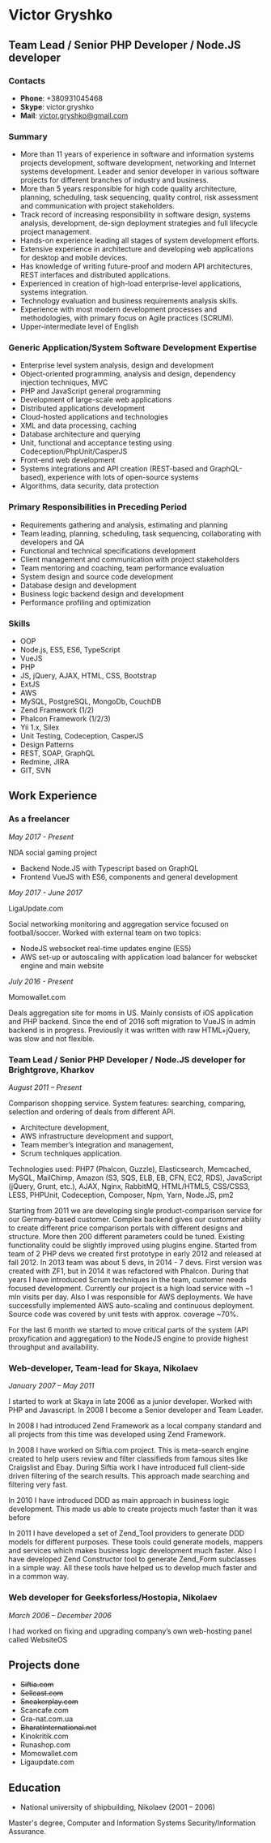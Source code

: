 # Victor Gryshko

## Team Lead / Senior PHP Developer / Node.JS developer

### Contacts

* __Phone__: +380931045468
* __Skype__: victor.gryshko
* __Mail__: [victor.gryshko@gmail.com](mailto:victor.gryshko@gmail.com)

### Summary

* More than 11 years of experience in software and information systems projects development, software development, networking and Internet systems development. Leader and senior developer in various software projects for different branches of industry and business. 
* More than 5 years responsible for high code quality architecture, planning, scheduling, task sequencing, quality control, risk assessment and communication with project stakeholders. 
* Track record of increasing responsibility in software design, systems analysis, development, de-sign deployment strategies and full lifecycle project management. 
* Hands-on experience leading all stages of system development efforts. 
* Extensive experience in architecture and developing web applications for desktop and mobile devices. 
* Has knowledge of writing future-proof and modern API architectures, REST interfaces and distributed applications. 
* Experienced in creation of high-load enterprise-level applications, systems integration. 
* Technology evaluation and business requirements analysis skills. 
* Experience with most modern development processes and methodologies, with primary focus on Agile practices (SCRUM). 
* Upper-intermediate level of English

### Generic Application/System Software Development Expertise

* Enterprise level system analysis, design and development 
* Object-oriented programming, analysis and design, dependency injection techniques, MVC 
* PHP and JavaScript general programming 
* Development of large-scale web applications 
* Distributed applications development 
* Cloud-hosted applications and technologies 
* XML and data processing, caching 
* Database architecture and querying 
* Unit, functional and acceptance testing using Codeception/PhpUnit/CasperJS
* Front-end web development
* Systems integrations and API creation (REST-based and GraphQL-based), experience with lots of open-source systems 
* Algorithms, data security, data protection 

### Primary Responsibilities in Preceding Period

* Requirements gathering and analysis, estimating and planning 
* Team leading, planning, scheduling, task sequencing, collaborating with developers and QA 
* Functional and technical specifications development 
* Client management and communication with project stakeholders 
* Team mentoring and coaching, team performance evaluation 
* System design and source code development 
* Database design and development 
* Business logic backend design and development 
* Performance profiling and optimization

### Skills

* OOP
* Node.js, ES5, ES6, TypeScript
* VueJS
* PHP
* JS, jQuery, AJAX, HTML, CSS, Bootstrap
* ExtJS
* AWS
* MySQL, PostgreSQL, MongoDb, CouchDB
* Zend Framework (1/2)
* Phalcon Framework (1/2/3)
* Yii 1.x, Silex
* Unit Testing, Codeception, CasperJS
* Design Patterns
* REST, SOAP, GraphQL
* Redmine, JIRA
* GIT, SVN

## Work Experience

### As a freelancer

_May 2017 - Present_

NDA social gaming project

* Backend Node.JS with Typescript based on GraphQL
* Frontend VueJS with ES6, components and general development

_May 2017 - June 2017_

LigaUpdate.com

Social networking monitoring and aggregation service focused on football/soccer. Worked with external team on two topics:

* NodeJS websocket real-time updates engine (ES5)
* AWS set-up or autoscaling with application load balancer for webscket engine and main website

_July 2016 - Present_

Momowallet.com

Deals aggregation site for moms in US. Mainly consists of iOS application and PHP backend. Since the end of 2016 soft migration to VueJS in admin backend is in progress. Previously it was written with raw HTML+jQuery, was slow and not flexible.

### Team Lead / Senior PHP Developer / Node.JS developer for Brightgrove, Kharkov

_August 2011 – Present_

Comparison shopping service. System features: searching, comparing, selection and ordering of deals from different API.

* Architecture development,
* AWS infrastructure development and support, 
* Team member’s integration and management, 
* Scrum techniques application.

Technologies used: PHP7 (Phalcon, Guzzle), Elasticsearch, Memcached, MySQL, MailChimp, Amazon (S3, SQS, ELB, EB, CFN, EC2, RDS), JavaScript (jQuery, Grunt, etc.), AJAX, Nginx, RabbitMQ, HTML/HTML5, CSS/CSS3, LESS, PHPUnit, Codeception, Composer, Npm, Yarn, Node.JS, pm2

Starting from 2011 we are developing single product-comparison service for our Germany-based customer. Complex backend gives our customer ability to create different price comparison portals with different designs and structure. More then 200 different parameters could be tuned. Existing functionality could be slightly improved using plugins engine. Started from team of 2 PHP devs we created first prototype in early 2012 and released at fall 2012. In 2013 team was about 5 devs, in 2014 - 7 devs. First version was created with ZF1, but in 2014 it was refactored with Phalcon. During that years I have introduced Scrum techniques in the team, customer needs focused development. Currently our project is a high load service with ~1 mln visits per day. Also I was responsible for AWS deployments. We have successfully implemented AWS auto-scaling and continuous deployment. Source code was covered by unit tests with approx. coverage ~70%.

For the last 6 month we started to move critical parts of the system (API proxyfication and aggregation) to the NodeJS engine to provide highest throughput and availability.

### Web-developer, Team-lead for Skaya, Nikolaev

_January 2007 – May 2011_

I started to work at Skaya in late 2006 as a junior developer. Worked with PHP and Javascript. In 2008 I become a Senior developer and Team Leader.

In 2008 I had introduced Zend Framework as a local company standard and all projects from this time was developed using Zend Framework.

In 2008 I have worked on Siftia.com project. This is meta-search engine created to help users review and filter classifieds from famous sites like Craigslist and Ebay. During Siftia work I have introduced full client-side driven filtering of the search results. This approach made searching and filtering very fast.

In 2010 I have introduced DDD as main approach in business logic development. This made us able to create projects much faster than it was before

In 2011 I have developed a set of Zend_Tool providers to generate DDD models for different purposes. These tools could generate models, mappers and services which makes business logic development much faster. Also I have developed Zend Constructor tool to generate Zend_Form subclasses in a simple way. All these tools have helped us to develop much faster and in a common way.

### Web developer for Geeksforless/Hostopia, Nikolaev

_March 2006 – December 2006_

I had worked on fixing and upgrading company’s own web-hosting panel called WebsiteOS

## Projects done

* ~~Siftia.com~~
* ~~Sellcast.com~~
* ~~Sneakerplay.com~~
* Scancafe.com
* Gra-nat.com.ua
* ~~BharatInternational.net~~
* Kinokritik.com
* Runashop.com
* Momowallet.com
* Ligaupdate.com

## Education

* National university of shipbuilding, Nikolaev (2001 – 2006)
  
Master's degree, Computer and Information Systems Security/Information Assurance.
